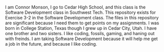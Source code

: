 I am Connor Monson, I go to Cedar High School, and this class is the Software Development class in Southwest Tech.
This repository exists for Exercise 3-2 in the Software Development class. The files in this repository are significant because I need them to get points on my assignments.
I was born in College Station, Texas though I grew up in Cedar  City, Utah. I have one brother and two sisters. I like coding, fossils, gaming, and haning out with freinds.
I am taking Software Development because it will help me get a job in the future, and because I like coding.
